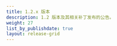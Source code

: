 ```yaml
---
title: 1.2.x 版本
description: 1.2 版本及其相关补丁发布的公告。
weight: 27
list_by_publishdate: true
layout: release-grid
---
```

